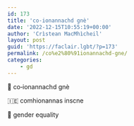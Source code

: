 ```yaml
---
id: 173
title: 'co‑ionannachd gnè'
date: '2022-12-15T10:55:19+00:00'
author: 'Crìstean MacMhìcheil'
layout: post
guid: 'https://faclair.lgbt/?p=173'
permalink: /co%e2%80%91ionannachd-gne/
categories:
    - gd
---
```


&#x1f3f4;&#xe0067;&#xe0062;&#xe0073;&#xe0063;&#xe0074;&#xe007f; co‑ionannachd gnè

&#x1f1ee;&#x1f1ea; comhionannas inscne

&#x1f3f4;&#xe0067;&#xe0062;&#xe0065;&#xe006e;&#xe0067;&#xe007f; gender equality
